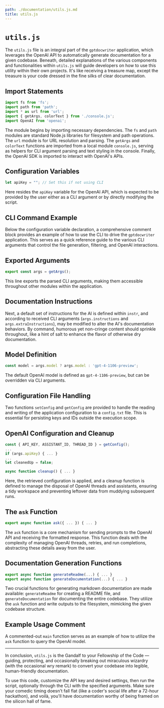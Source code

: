```yaml
---
path: ./documentation/utils.js.md
title: utils.js
---
```


# `utils.js`

The `utils.js` file is an integral part of the `gptdocwriter` application, which leverages the OpenAI API to automatically generate documentation for a given codebase. Beneath, detailed explanations of the various components and functionalities within `utils.js` will guide developers on how to use this utility within their own projects. It's like receiving a treasure map, except the treasure is your code dressed in the fine silks of clear documentation.

## Import Statements

```javascript
import fs from 'fs';
import path from 'path';
import * as url from 'url';
import { getArgs, colorText } from './console.js';
import OpenAI from 'openai';
```

The module begins by importing necessary dependencies. The `fs` and `path` modules are standard Node.js libraries for filesystem and path operations. The `url` module is for URL resolution and parsing. The `getArgs` and `colorText` functions are imported from a local module `console.js`, serving as helpers for CLI argument parsing and text styling in the console. Finally, the OpenAI SDK is imported to interact with OpenAI's APIs.

## Configuration Variables

```javascript
let apiKey = ""; // Set this if not using CLI
```

Here resides the `apiKey` variable for the OpenAI API, which is expected to be provided by the user either as a CLI argument or by directly modifying the script.

## CLI Command Example

Below the configuration variable declaration, a comprehensive comment block provides an example of how to use the CLI to drive the `gptdocwriter` application. This serves as a quick reference guide to the various CLI arguments that control the file generation, filtering, and OpenAI interactions.

## Exported Arguments

```javascript
export const args = getArgs();
```

This line exports the parsed CLI arguments, making them accessible throughout other modules within the application.

## Documentation Instructions

Next, a default set of instructions for the AI is defined within `instr`, and according to received CLI arguments (`args.instructions` and `args.extraInstructions`), may be modified to alter the AI's documentation behaviors. By command, humorous yet non-cringe content should sprinkle throughout, like a hint of salt to enhance the flavor of otherwise dry documentation.

## Model Definition

```javascript
const model = args.model ? args.model : 'gpt-4-1106-preview';
```

The default OpenAI model is defined as `gpt-4-1106-preview`, but can be overridden via CLI arguments.

## Configuration File Handling

Two functions `setConfig` and `getConfig` are provided to handle the reading and writing of the application configuration to a `config.txt` file. This is essential for persisting keys and IDs outside the execution scope.

## OpenAI Configuration and Cleanup

```javascript
const { API_KEY, ASSISTANT_ID, THREAD_ID } = getConfig();
...
if (args.apiKey) { ... }
...
let cleanedUp = false;

async function cleanup() { ... }
```

Here, the retrieved configuration is applied, and a cleanup function is defined to manage the disposal of OpenAI threads and assistants, ensuring a tidy workspace and preventing leftover data from muddying subsequent runs.

## The `ask` Function

```javascript
export async function ask({ ... }) { ... }
```

The `ask` function is a core mechanism for sending prompts to the OpenAI API and receiving the formatted response. This function deals with the complexity of managing OpenAI threads, retries, and run completions, abstracting these details away from the user.

## Documentation Generation Functions

```javascript
export async function generateReadme(...) { ... }
export async function generateDocumentation(...) { ... }
```

Two crucial functions for generating markdown documentation are made available: `generateReadme` for creating a README file, and `generateDocumentation` for documenting the entire codebase. They utilize the `ask` function and write outputs to the filesystem, mimicking the given codebase structure.

## Example Usage Comment

A commented-out `main` function serves as an example of how to utilize the `ask` function to query the OpenAI model.

---

In conclusion, `utils.js` is the Gandalf to your Fellowship of the Code — guiding, protecting, and occasionally breaking out miraculous wizardry (with the occasional wry remark) to convert your codebase into legible, human-friendly documentation.

To use this code, customize the API key and desired settings, then run the script, optionally through the CLI with the specified arguments. Make sure your comedic timing doesn't fall flat (like a coder's social life after a 72-hour hackathon), and voilà, you'll have documentation worthy of being framed on the silicon hall of fame.